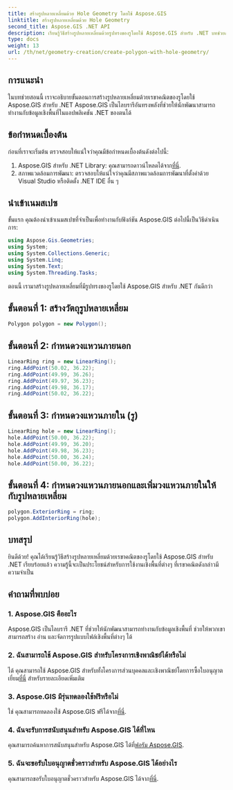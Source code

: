 ```yaml
---
title: สร้างรูปหลายเหลี่ยมด้วย Hole Geometry โดยใช้ Aspose.GIS
linktitle: สร้างรูปหลายเหลี่ยมด้วย Hole Geometry
second_title: Aspose.GIS .NET API
description: เรียนรู้วิธีสร้างรูปหลายเหลี่ยมด้วยรูปทรงของรูโดยใช้ Aspose.GIS สำหรับ .NET บทช่วยสอนทีละขั้นตอนพร้อมตัวอย่างโค้ด
type: docs
weight: 13
url: /th/net/geometry-creation/create-polygon-with-hole-geometry/
---
```

## การแนะนำ
ในบทช่วยสอนนี้ เราจะอธิบายขั้นตอนการสร้างรูปหลายเหลี่ยมด้วยเรขาคณิตของรูโดยใช้ Aspose.GIS สำหรับ .NET Aspose.GIS เป็นไลบรารีอันทรงพลังที่ช่วยให้นักพัฒนาสามารถทำงานกับข้อมูลเชิงพื้นที่ในแอปพลิเคชัน .NET ของตนได้ 
## ข้อกำหนดเบื้องต้น
ก่อนที่เราจะเริ่มต้น ตรวจสอบให้แน่ใจว่าคุณมีข้อกำหนดเบื้องต้นดังต่อไปนี้:
1. Aspose.GIS สำหรับ .NET Library: คุณสามารถดาวน์โหลดได้จาก[ที่นี่](https://releases.aspose.com/gis/net/).
2. สภาพแวดล้อมการพัฒนา: ตรวจสอบให้แน่ใจว่าคุณมีสภาพแวดล้อมการพัฒนาที่ตั้งค่าด้วย Visual Studio หรือติดตั้ง .NET IDE อื่น ๆ
## นำเข้าเนมสเปซ
ขั้นแรก คุณต้องนำเข้าเนมสเปซที่จำเป็นเพื่อทำงานกับฟังก์ชัน Aspose.GIS ต่อไปนี้เป็นวิธีดำเนินการ:

```csharp
using Aspose.Gis.Geometries;
using System;
using System.Collections.Generic;
using System.Linq;
using System.Text;
using System.Threading.Tasks;
```

ตอนนี้ เรามาสร้างรูปหลายเหลี่ยมที่มีรูปทรงของรูโดยใช้ Aspose.GIS สำหรับ .NET กันดีกว่า
## ขั้นตอนที่ 1: สร้างวัตถุรูปหลายเหลี่ยม
```csharp
Polygon polygon = new Polygon();
```
## ขั้นตอนที่ 2: กำหนดวงแหวนภายนอก
```csharp
LinearRing ring = new LinearRing();
ring.AddPoint(50.02, 36.22);
ring.AddPoint(49.99, 36.26);
ring.AddPoint(49.97, 36.23);
ring.AddPoint(49.98, 36.17);
ring.AddPoint(50.02, 36.22);
```
## ขั้นตอนที่ 3: กำหนดวงแหวนภายใน (รู)
```csharp
LinearRing hole = new LinearRing();
hole.AddPoint(50.00, 36.22);
hole.AddPoint(49.99, 36.20);
hole.AddPoint(49.98, 36.23);
hole.AddPoint(50.00, 36.24);
hole.AddPoint(50.00, 36.22);
```
## ขั้นตอนที่ 4: กำหนดวงแหวนภายนอกและเพิ่มวงแหวนภายในให้กับรูปหลายเหลี่ยม
```csharp
polygon.ExteriorRing = ring;
polygon.AddInteriorRing(hole);
```
## บทสรุป
ยินดีด้วย! คุณได้เรียนรู้วิธีสร้างรูปหลายเหลี่ยมด้วยเรขาคณิตของรูโดยใช้ Aspose.GIS สำหรับ .NET เรียบร้อยแล้ว ความรู้นี้จะเป็นประโยชน์สำหรับการใช้งานเชิงพื้นที่ต่างๆ ที่เรขาคณิตดังกล่าวมีความจำเป็น
## คำถามที่พบบ่อย
### 1. Aspose.GIS คืออะไร
Aspose.GIS เป็นไลบรารี .NET ที่ช่วยให้นักพัฒนาสามารถทำงานกับข้อมูลเชิงพื้นที่ ช่วยให้พวกเขาสามารถสร้าง อ่าน และจัดการรูปแบบไฟล์เชิงพื้นที่ต่างๆ ได้
### 2. ฉันสามารถใช้ Aspose.GIS สำหรับโครงการเชิงพาณิชย์ได้หรือไม่
 ได้ คุณสามารถใช้ Aspose.GIS สำหรับทั้งโครงการส่วนบุคคลและเชิงพาณิชย์โดยการซื้อใบอนุญาต เยี่ยม[ที่นี่](https://purchase.aspose.com/buy) สำหรับรายละเอียดเพิ่มเติม
### 3. Aspose.GIS มีรุ่นทดลองใช้ฟรีหรือไม่
 ใช่ คุณสามารถทดลองใช้ Aspose.GIS ฟรีได้จาก[ที่นี่](https://releases.aspose.com/).
### 4. ฉันจะรับการสนับสนุนสำหรับ Aspose.GIS ได้ที่ไหน
 คุณสามารถค้นหาการสนับสนุนสำหรับ Aspose.GIS ได้ที่[ฟอรัม Aspose.GIS](https://forum.aspose.com/c/gis/33).
### 5. ฉันจะขอรับใบอนุญาตชั่วคราวสำหรับ Aspose.GIS ได้อย่างไร
 คุณสามารถขอรับใบอนุญาตชั่วคราวสำหรับ Aspose.GIS ได้จาก[ที่นี่](https://purchase.aspose.com/temporary-license/).